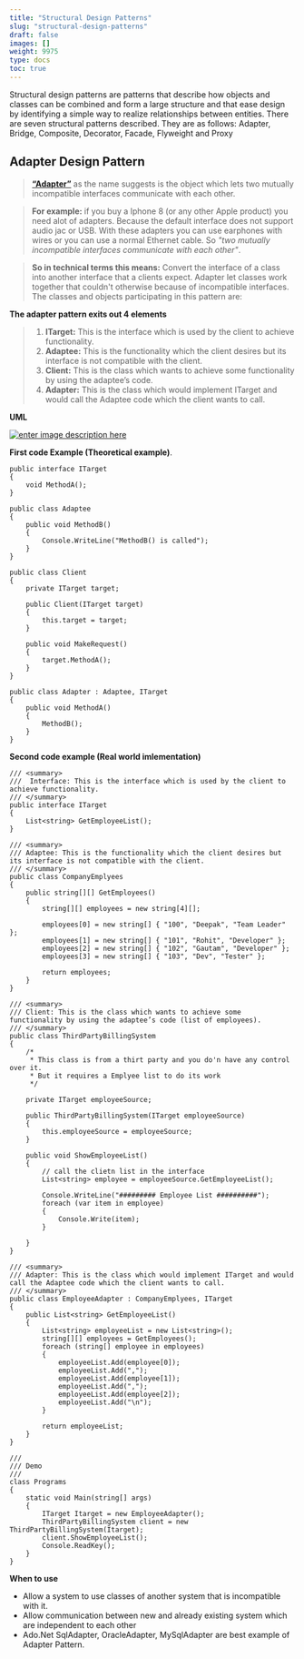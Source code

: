 ```yaml
---
title: "Structural Design Patterns"
slug: "structural-design-patterns"
draft: false
images: []
weight: 9975
type: docs
toc: true
---
```


Structural design patterns are patterns that describe how objects and classes can be combined and form a large structure and that ease design by identifying a simple way to realize relationships between entities. There are seven structural patterns described. They are as follows: Adapter, Bridge, Composite, Decorator, Facade, Flyweight and Proxy

## Adapter Design Pattern
> [**“Adapter”**][1] as the name suggests is the object which lets two mutually
> incompatible interfaces communicate with each other.

> **For example:** if you buy a Iphone 8 (or any other Apple product) you need alot of
> adapters. Because the default interface does not support audio jac or
> USB. With these adapters you can use earphones with wires or you can use a normal Ethernet cable. So *"two mutually incompatible interfaces communicate with each other"*.

> **So in technical terms this means:** Convert the interface of a
> class into another interface that a clients expect. Adapter let
> classes work together that couldn't otherwise because of incompatible
> interfaces. The classes and objects participating in this pattern
> are:

**The adapter pattern exits out 4 elements**
> 1. **ITarget:** This is the interface which is used by the client to achieve functionality.
>  2. **Adaptee:** This is the functionality which the client desires but its interface is not compatible with the client.
>  3. **Client:** This is the class which wants to achieve some functionality by using the adaptee’s code.
>  4. **Adapter:** This is the class which would implement ITarget and would call the Adaptee code which the client wants to call.

**UML**

[![enter image description here][2]][2]

**First code Example (Theoretical example)**.

    public interface ITarget
    {
        void MethodA();
    }

    public class Adaptee
    {
        public void MethodB()
        {
            Console.WriteLine("MethodB() is called");
        }
    }

    public class Client
    {
        private ITarget target;

        public Client(ITarget target)
        {
            this.target = target;
        }

        public void MakeRequest()
        {
            target.MethodA();
        }
    }  

    public class Adapter : Adaptee, ITarget
    {
        public void MethodA()
        {
            MethodB();
        }
    }

**Second code example (Real world imlementation)**

    /// <summary>
    ///  Interface: This is the interface which is used by the client to achieve functionality.
    /// </summary>
    public interface ITarget
    {
        List<string> GetEmployeeList();
    }

    /// <summary>
    /// Adaptee: This is the functionality which the client desires but its interface is not compatible with the client.
    /// </summary>
    public class CompanyEmplyees
    {
        public string[][] GetEmployees()
        {
            string[][] employees = new string[4][];

            employees[0] = new string[] { "100", "Deepak", "Team Leader" };
            employees[1] = new string[] { "101", "Rohit", "Developer" };
            employees[2] = new string[] { "102", "Gautam", "Developer" };
            employees[3] = new string[] { "103", "Dev", "Tester" };

            return employees;
        }
    }

    /// <summary>
    /// Client: This is the class which wants to achieve some functionality by using the adaptee’s code (list of employees).
    /// </summary>
    public class ThirdPartyBillingSystem
    {
        /* 
         * This class is from a thirt party and you do'n have any control over it. 
         * But it requires a Emplyee list to do its work
         */

        private ITarget employeeSource;

        public ThirdPartyBillingSystem(ITarget employeeSource)
        {
            this.employeeSource = employeeSource;
        }

        public void ShowEmployeeList()
        {
            // call the clietn list in the interface
            List<string> employee = employeeSource.GetEmployeeList();

            Console.WriteLine("######### Employee List ##########");
            foreach (var item in employee)
            {
                Console.Write(item);
            }

        }
    }

    /// <summary>
    /// Adapter: This is the class which would implement ITarget and would call the Adaptee code which the client wants to call.
    /// </summary>
    public class EmployeeAdapter : CompanyEmplyees, ITarget
    {
        public List<string> GetEmployeeList()
        {
            List<string> employeeList = new List<string>();
            string[][] employees = GetEmployees();
            foreach (string[] employee in employees)
            {
                employeeList.Add(employee[0]);
                employeeList.Add(",");
                employeeList.Add(employee[1]);
                employeeList.Add(",");
                employeeList.Add(employee[2]);
                employeeList.Add("\n");
            }

            return employeeList;
        }
    }

    /// 
    /// Demo
    /// 
    class Programs
    {
        static void Main(string[] args)
        {
            ITarget Itarget = new EmployeeAdapter();
            ThirdPartyBillingSystem client = new ThirdPartyBillingSystem(Itarget);
            client.ShowEmployeeList();
            Console.ReadKey();
        }
    }

**When to use**
 - Allow a system to use classes of another system that is incompatible
   with it.
 - Allow communication between new and already existing system which are
   independent to each other
 - Ado.Net SqlAdapter, OracleAdapter, MySqlAdapter are best example of
   Adapter Pattern.


  [1]: https://en.wikipedia.org/wiki/Adapter_pattern
  [2]: https://i.stack.imgur.com/oYMFy.gif

